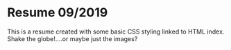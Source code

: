 # Resume 09/2019
This is a resume created with some basic CSS styling linked to HTML index.  Shake the globe!....or maybe just the images?
